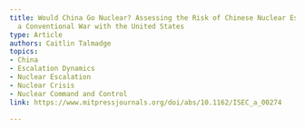 ```yaml
---
title: Would China Go Nuclear? Assessing the Risk of Chinese Nuclear Escalation in
  a Conventional War with the United States
type: Article
authors: Caitlin Talmadge
topics:
- China
- Escalation Dynamics
- Nuclear Escalation
- Nuclear Crisis
- Nuclear Command and Control
link: https://www.mitpressjournals.org/doi/abs/10.1162/ISEC_a_00274

---
```

